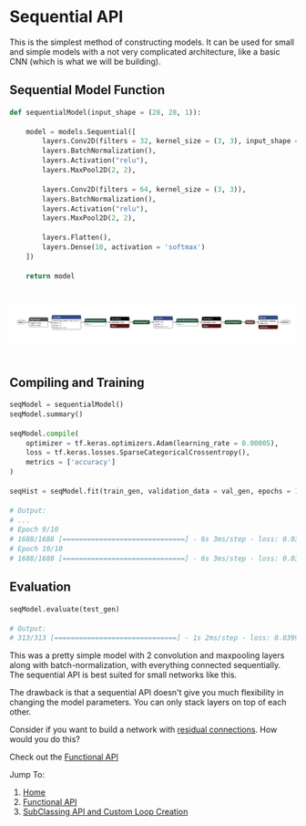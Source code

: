 # Sequential API

This is the simplest method of constructing models. It can be used for small and simple models with a not very complicated architecture, like a basic CNN (which is what we will be building). 

## Sequential Model Function
```py
def sequentialModel(input_shape = (28, 28, 1)):

    model = models.Sequential([
        layers.Conv2D(filters = 32, kernel_size = (3, 3), input_shape = input_shape),
        layers.BatchNormalization(),
        layers.Activation("relu"),
        layers.MaxPool2D(2, 2),

        layers.Conv2D(filters = 64, kernel_size = (3, 3)),
        layers.BatchNormalization(),
        layers.Activation("relu"),
        layers.MaxPool2D(2, 2),

        layers.Flatten(),
        layers.Dense(10, activation = 'softmax')
    ])

    return model 
```

<div style="text-align: center">
<img src="seqModelArch.png" alt="Sequential Model Architecture" style="margin: 5% auto;">
</div>

## Compiling and Training 
```py
seqModel = sequentialModel()
seqModel.summary()

seqModel.compile(
    optimizer = tf.keras.optimizers.Adam(learning_rate = 0.00005),
    loss = tf.keras.losses.SparseCategoricalCrossentropy(),
    metrics = ['accuracy']
)

seqHist = seqModel.fit(train_gen, validation_data = val_gen, epochs = 10)

# Output: 
# ...
# Epoch 9/10
# 1688/1688 [==============================] - 6s 3ms/step - loss: 0.0358 - accuracy: 0.9902 - val_loss: 0.0468 - val_accuracy: 0.9857
# Epoch 10/10
# 1688/1688 [==============================] - 6s 3ms/step - loss: 0.0326 - accuracy: 0.9911 - val_loss: 0.0447 - val_accuracy: 0.9875
```

## Evaluation
```py
seqModel.evaluate(test_gen)

# Output: 
# 313/313 [==============================] - 1s 2ms/step - loss: 0.0399 - accuracy: 0.9882
```

This was a pretty simple model with 2 convolution and maxpooling layers along with batch-normalization, with everything connected sequentially. The sequential API is best suited for small networks like this. 

The drawback is that a sequential API doesn't give you much flexibility in changing the model parameters. You can only stack layers on top of each other. 

Consider if you want to build a network with [residual connections](https://towardsdatascience.com/residual-blocks-building-blocks-of-resnet-fd90ca15d6ec). How would you do this?

Check out the [Functional API](../Functional/README.md)

Jump To: 

1. [Home](../README.md)
2. [Functional API](../Functional/README.md)
3. [SubClassing API and Custom Loop Creation](../SubClassing/README.md) 
